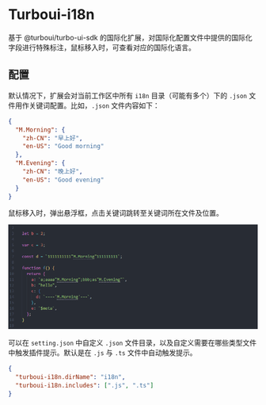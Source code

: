 # Turboui-i18n

基于 @turboui/turbo-ui-sdk 的国际化扩展，对国际化配置文件中提供的国际化字段进行特殊标注，鼠标移入时，可查看对应的国际化语言。

## 配置

默认情况下，扩展会对当前工作区中所有 `i18n` 目录（可能有多个）下的 `.json` 文件用作关键词配置。比如，`.json` 文件内容如下：

```json
{
  "M.Morning": {
    "zh-CN": "早上好",
    "en-US": "Good morning"
  },
  "M.Evening": {
    "zh-CN": "晚上好",
    "en-US": "Good evening"
  }
}
```

鼠标移入时，弹出悬浮框，点击关键词跳转至关键词所在文件及位置。

![Alt text](./resources/demo.gif)

可以在 `setting.json` 中自定义 `.json` 文件目录，以及自定义需要在哪些类型文件中触发插件提示。默认是在 `.js` 与 `.ts` 文件中自动触发提示。

```json
{
  "turboui-i18n.dirName": "i18n",
  "turboui-i18n.includes": [".js", ".ts"]
}
```
